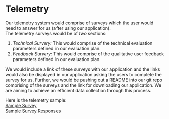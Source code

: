# Telemetry 

Our telemetry system would comprise of surveys which the user would need to answer for us (after using our application).  
The telemetry surveys would be of _two_ sections:  
1. _Technical Survery:_ This would comprise of the technical evaluation parameters defined in our evaluation plan.  
2. _Feedback Survery:_ This would comprise of the qualitative user feedback parameters defined in our evaluation plan.  

We would include a link of these surveys with our application and the links would also be displayed in our application asking the users to complete the survey for us. Further, we would be pushing out a README into our git repo comprising of the surveys and the link for downloading our application. We are aiming to achieve an efficient data collection through this process.  
  
Here is the telemetry sample:  
[Sample Survey](http://goo.gl/forms/83fOIKBaSu)  
[Sample Survey Responses](https://goo.gl/JHREJQ)
